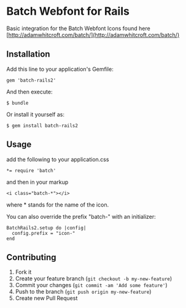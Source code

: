 # Batch Webfont for Rails

Basic integration for the Batch Webfont Icons found here [http://adamwhitcroft.com/batch/](http://adamwhitcroft.com/batch/)

## Installation

Add this line to your application's Gemfile:

```
gem 'batch-rails2'
```

And then execute:

```
$ bundle
```

Or install it yourself as:

```
$ gem install batch-rails2
```

## Usage

add the following to your application.css

```
*= require 'batch'
```

and then in your markup

```
<i class="batch-*"></i>
```

where * stands for the name of the icon.

You can also override the prefix "batch-" with an initializer:

```
BatchRails2.setup do |config|
  config.prefix = "icon-"
end
```

## Contributing

1. Fork it
2. Create your feature branch (`git checkout -b my-new-feature`)
3. Commit your changes (`git commit -am 'Add some feature'`)
4. Push to the branch (`git push origin my-new-feature`)
5. Create new Pull Request
